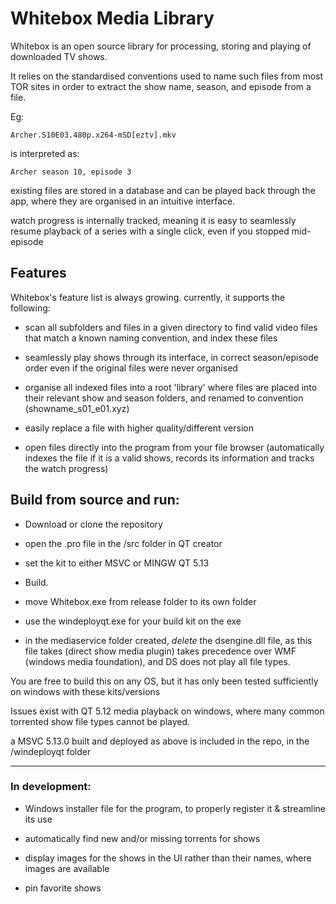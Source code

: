 # Whitebox Media Library

Whitebox is an open source library for processing, storing and playing of downloaded TV shows.

It relies on the standardised conventions used to name such files from most TOR sites in order to extract the show name, season, and episode from a file.

Eg:

```Archer.S10E03.480p.x264-mSD[eztv].mkv```

is interpreted as:

```Archer season 10, episode 3```

existing files are stored in a database and can be played back through the app, where they are organised in an intuitive interface.

watch progress is internally tracked, meaning it is easy to seamlessly resume playback of a series with a single click, even if you stopped mid-episode

 

## Features

Whitebox's feature list is always growing. currently, it supports the following:

* scan all subfolders and files in a given directory to find valid video files that match a known naming convention, and index these files

* seamlessly play shows through its interface, in correct season/episode order even if the original files were never organised

* organise all indexed files into a root 'library' where files are placed into their relevant show and season folders, and renamed to convention (showname_s01_e01.xyz)

* easily replace a file with higher quality/different version

* open files directly into the program from your file browser (automatically indexes the file if it is a valid shows, records its information and tracks the watch progress)


  
## Build from source and run:

 * Download or clone the repository
  
 * open the .pro file in the /src folder in QT creator
  
 * set the kit to either MSVC or MINGW  QT 5.13
  
*  Build.
  
 * move Whitebox.exe from release folder to its own folder
  
 * use the windeployqt.exe for your build kit on the exe
  
 * in the mediaservice folder created, *delete* the dsengine.dll file, as this file takes (direct show media plugin) takes precedence over WMF (windows media foundation), and DS does not play all file types.

  You are free to build this on any OS, but it has only been tested sufficiently on windows with these kits/versions
  
  Issues exist with QT 5.12 media playback on windows, where many common torrented show file types cannot be played. 
  
  a MSVC 5.13.0 built and deployed as above is included in the repo, in the /windeployqt folder
  
  ------
  
  
  ### In development:
  
  * Windows installer file for the program, to properly register it & streamline its use
  
  * automatically find new and/or missing torrents for shows
  
  * display images for the shows in the UI rather than their names, where images are available
  
  * pin favorite shows

